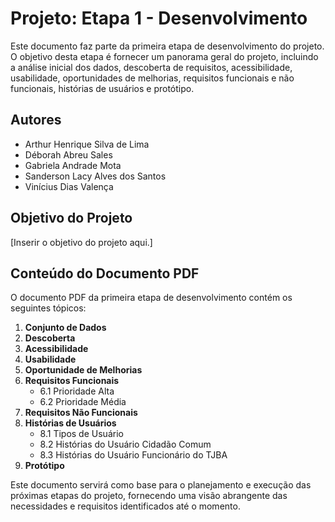 # Projeto: Etapa 1 - Desenvolvimento

Este documento faz parte da primeira etapa de desenvolvimento do projeto. O objetivo desta etapa é fornecer um panorama geral do projeto, incluindo a análise inicial dos dados, descoberta de requisitos, acessibilidade, usabilidade, oportunidades de melhorias, requisitos funcionais e não funcionais, histórias de usuários e protótipo.

## Autores

- Arthur Henrique Silva de Lima
- Déborah Abreu Sales
- Gabriela Andrade Mota
- Sanderson Lacy Alves dos Santos
- Vinícius Dias Valença

## Objetivo do Projeto

[Inserir o objetivo do projeto aqui.]

## Conteúdo do Documento PDF

O documento PDF da primeira etapa de desenvolvimento contém os seguintes tópicos:

1. **Conjunto de Dados**
2. **Descoberta**
3. **Acessibilidade**
4. **Usabilidade**
5. **Oportunidade de Melhorias**
6. **Requisitos Funcionais**
   - 6.1 Prioridade Alta
   - 6.2 Prioridade Média
7. **Requisitos Não Funcionais**
8. **Histórias de Usuários**
   - 8.1 Tipos de Usuário
   - 8.2 Histórias do Usuário Cidadão Comum
   - 8.3 Histórias do Usuário Funcionário do TJBA
9. **Protótipo**

Este documento servirá como base para o planejamento e execução das próximas etapas do projeto, fornecendo uma visão abrangente das necessidades e requisitos identificados até o momento.
